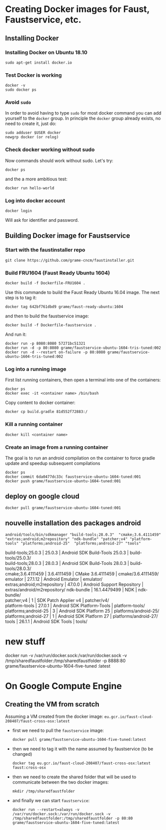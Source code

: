 # Creating Docker images for Faust, Faustservice, etc.

## Installing Docker

### Installing Docker on Ubuntu 18.10

    sudo apt-get install docker.io

### Test Docker is working    

    docker -v
    sudo docker ps

### Avoid `sudo`
In order to avoid having to type `sudo` for most docker command you can add yourself to the `docker` group. In principle the `docker` group already exists, no need to create it, just do:

    sudo adduser $USER docker
    newgrp docker (or relog)

### Check docker working without sudo
Now commands should work without sudo. Let's try:

    docker ps

and the a more ambitious test:

    docker run hello-world

### Log into docker account

    docker login

Will ask for identifier and password.

## Building Docker image for Faustservice

### Start with the faustinstaller repo

    git clone https://github.com/grame-cncm/faustinstaller.git

### Build FRU1604 (Faust Ready Ubuntu 1604)

    docker build -f Dockerfile-FRU1604 .

Use this commande to build the Faust Ready Ubuntu 16.04 image. The next step is to tag it:

    docker tag 642bf761dbd9 grame/faust-ready-ubuntu:1604

and then to build the faustservice image:

    docker build -f Dockerfile-faustservice .

And run it:

    docker run -p 8080:8080 57271bc51321
    docker run -d -p 80:8080 grame/faustservice-ubuntu-1604-tris-tuned:002
    docker run -d --restart on-failure -p 80:8080 grame/faustservice-ubuntu-1604-tris-tuned:002

### Log into a running image

First list running containers, then open a terminal into one of the containers:

    docker ps
    docker exec -it <container name> /bin/bash

Copy content to docker container:

    docker cp build.gradle 81d552f72883:/

### Kill a running container

    docker kill <container name>

### Create an image from a running container
The goal is to run an android compilation on the container to force gradle update and speedup subsequent compilations

    docker ps
    docker commit 6da0477dc33c faustservice-ubuntu-1604-tuned:001
    docker push grame/faustservice-ubuntu-1604-tuned:001

## deploy on google cloud

    docker pull grame/faustservice-ubuntu-1604-tuned:001


## nouvelle installation des packages android

    android/tools/bin/sdkmanager "build-tools;28.0.3"  "cmake;3.6.4111459" "extras;android;m2repository" "ndk-bundle" "patcher;v4" "platform-tools" "platforms;android-25"  "platforms;android-27" "tools" 

build-tools;25.0.3          | 25.0.3       | Android SDK Build-Tools 25.0.3 | build-tools/25.0.3/         
  build-tools;28.0.3          | 28.0.3       | Android SDK Build-Tools 28.0.3 | build-tools/28.0.3/         
  cmake;3.6.4111459           | 3.6.4111459  | CMake 3.6.4111459              | cmake/3.6.4111459/          
  emulator                    | 27.1.12      | Android Emulator               | emulator/                   
  extras;android;m2repository | 47.0.0       | Android Support Repository     | extras/android/m2repository/
  ndk-bundle                  | 16.1.4479499 | NDK                            | ndk-bundle/                 
  patcher;v4                  | 1            | SDK Patch Applier v4           | patcher/v4/                 
  platform-tools              | 27.0.1       | Android SDK Platform-Tools     | platform-tools/             
  platforms;android-25        | 3            | Android SDK Platform 25        | platforms/android-25/       
  platforms;android-27        | 1            | Android SDK Platform 27        | platforms/android-27/       
  tools                       | 26.1.1       | Android SDK Tools              | tools/                      


# new stuff

docker run -v /var/run/docker.sock:/var/run/docker.sock -v /tmp/sharedfaustfolder:/tmp/sharedfaustfolder -p 8888:80 grame/faustservice-ubuntu-1604-five-tuned :latest


# On Google Compute Engine

## Creating the VM from scratch

Assuming a VM created from the docker image:  `eu.gcr.io/faust-cloud-208407/faust-cross-osx:latest`

- first we need to pull the `faustservice` image:
    ```
    docker pull grame/faustservice-ubuntu-1604-five-tuned:latest
    ```

- then we need to tag it with the name assumed by faustservice (to be changed)
    ```
    docker tag eu.gcr.io/faust-cloud-208407/faust-cross-osx:latest faust:cross-osx
    ```

- then we need to create the shared folder that will be used to communicate between the two docker images:
    ```
    mkdir /tmp/sharedfaustfolder
    ```

- and finally we can start `faustservice`:
    ```
    docker run --restart=always -v /var/run/docker.sock:/var/run/docker.sock -v /tmp/sharedfaustfolder:/tmp/sharedfaustfolder -p 80:80 grame/faustservice-ubuntu-1604-five-tuned:latest
    ```
